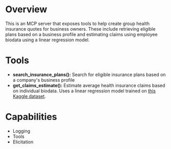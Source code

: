 # Overview
This is an MCP server that exposes tools to help create group health insurance quotes for business owners. These include retrieving eligible plans based on a business profile 
and estimating claims using employee biodata using a linear regression model.


# Tools 
- **search_insurance_plans():** Search for eligible insurance plans based on a company's business profile
- **get_claims_estimate():** Estimate average health insurance claims based on individual biodata. Uses a linear regression model trained on [this Kaggle dataset].


# Capabilities
- Logging
- Tools
- Elicitation




[this Kaggle dataset]: https://www.kaggle.com/datasets/mirichoi0218/insurance
